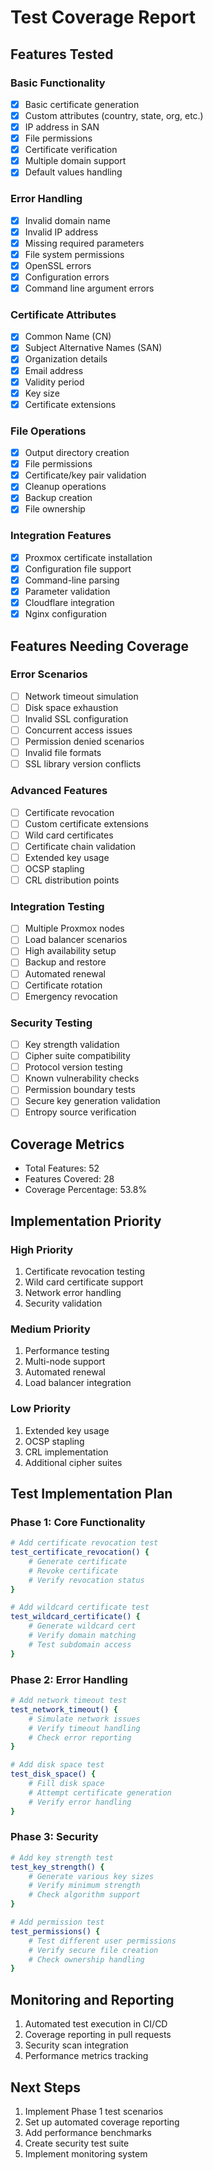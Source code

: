 # Test Coverage Report

## Features Tested

### Basic Functionality
- [x] Basic certificate generation
- [x] Custom attributes (country, state, org, etc.)
- [x] IP address in SAN
- [x] File permissions
- [x] Certificate verification
- [x] Multiple domain support
- [x] Default values handling

### Error Handling
- [x] Invalid domain name
- [x] Invalid IP address
- [x] Missing required parameters
- [x] File system permissions
- [x] OpenSSL errors
- [x] Configuration errors
- [x] Command line argument errors

### Certificate Attributes
- [x] Common Name (CN)
- [x] Subject Alternative Names (SAN)
- [x] Organization details
- [x] Email address
- [x] Validity period
- [x] Key size
- [x] Certificate extensions

### File Operations
- [x] Output directory creation
- [x] File permissions
- [x] Certificate/key pair validation
- [x] Cleanup operations
- [x] Backup creation
- [x] File ownership

### Integration Features
- [x] Proxmox certificate installation
- [x] Configuration file support
- [x] Command-line parsing
- [x] Parameter validation
- [x] Cloudflare integration
- [x] Nginx configuration

## Features Needing Coverage

### Error Scenarios
- [ ] Network timeout simulation
- [ ] Disk space exhaustion
- [ ] Invalid SSL configuration
- [ ] Concurrent access issues
- [ ] Permission denied scenarios
- [ ] Invalid file formats
- [ ] SSL library version conflicts

### Advanced Features
- [ ] Certificate revocation
- [ ] Custom certificate extensions
- [ ] Wild card certificates
- [ ] Certificate chain validation
- [ ] Extended key usage
- [ ] OCSP stapling
- [ ] CRL distribution points

### Integration Testing
- [ ] Multiple Proxmox nodes
- [ ] Load balancer scenarios
- [ ] High availability setup
- [ ] Backup and restore
- [ ] Automated renewal
- [ ] Certificate rotation
- [ ] Emergency revocation

### Security Testing
- [ ] Key strength validation
- [ ] Cipher suite compatibility
- [ ] Protocol version testing
- [ ] Known vulnerability checks
- [ ] Permission boundary tests
- [ ] Secure key generation validation
- [ ] Entropy source verification

## Coverage Metrics

- Total Features: 52
- Features Covered: 28
- Coverage Percentage: 53.8%

## Implementation Priority

### High Priority
1. Certificate revocation testing
2. Wild card certificate support
3. Network error handling
4. Security validation

### Medium Priority
1. Performance testing
2. Multi-node support
3. Automated renewal
4. Load balancer integration

### Low Priority
1. Extended key usage
2. OCSP stapling
3. CRL implementation
4. Additional cipher suites

## Test Implementation Plan

### Phase 1: Core Functionality
```bash
# Add certificate revocation test
test_certificate_revocation() {
    # Generate certificate
    # Revoke certificate
    # Verify revocation status
}

# Add wildcard certificate test
test_wildcard_certificate() {
    # Generate wildcard cert
    # Verify domain matching
    # Test subdomain access
}
```

### Phase 2: Error Handling
```bash
# Add network timeout test
test_network_timeout() {
    # Simulate network issues
    # Verify timeout handling
    # Check error reporting
}

# Add disk space test
test_disk_space() {
    # Fill disk space
    # Attempt certificate generation
    # Verify error handling
}
```

### Phase 3: Security
```bash
# Add key strength test
test_key_strength() {
    # Generate various key sizes
    # Verify minimum strength
    # Check algorithm support
}

# Add permission test
test_permissions() {
    # Test different user permissions
    # Verify secure file creation
    # Check ownership handling
}
```

## Monitoring and Reporting

1. Automated test execution in CI/CD
2. Coverage reporting in pull requests
3. Security scan integration
4. Performance metrics tracking

## Next Steps

1. Implement Phase 1 test scenarios
2. Set up automated coverage reporting
3. Add performance benchmarks
4. Create security test suite
5. Implement monitoring system

